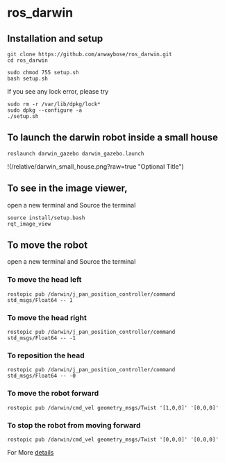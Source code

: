 # ros_darwin
## Installation and setup
```
git clone https://github.com/anwaybose/ros_darwin.git
cd ros_darwin

sudo chmod 755 setup.sh
bash setup.sh

```
If you see any lock error, please try
```
sudo rm -r /var/lib/dpkg/lock*
sudo dpkg --configure -a
./setup.sh
```

## To launch the darwin robot inside a small house
```
roslaunch darwin_gazebo darwin_gazebo.launch
```
!(/relative/darwin_small_house.png?raw=true "Optional Title") 

## To see in the image viewer,
open a new terminal and
Source the terminal
```
source install/setup.bash
rqt_image_view
```

## To move the robot
open a new terminal and
Source the terminal

### To move the head left
```
rostopic pub /darwin/j_pan_position_controller/command std_msgs/Float64 -- 1
```
### To move the head right
```
rostopic pub /darwin/j_pan_position_controller/command std_msgs/Float64 -- -1
```
### To reposition the head
```
rostopic pub /darwin/j_pan_position_controller/command std_msgs/Float64 -- -0
```

### To move the robot forward
```
rostopic pub /darwin/cmd_vel geometry_msgs/Twist '[1,0,0]' '[0,0,0]'
```
### To stop the robot from  moving forward
```
rostopic pub /darwin/cmd_vel geometry_msgs/Twist '[0,0,0]' '[0,0,0]'
```

For More [details](https://www.generationrobots.com/en/content/83-carry-out-simulations-and-make-your-darwin-op-walk-with-gazebo-and-ros)



